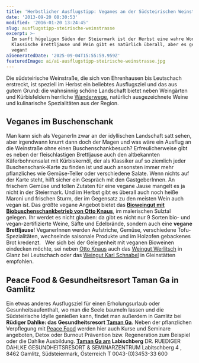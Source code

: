 ```yaml
---
title: 'Herbstlicher Ausflugstipp: Veganes an der Südsteirischen Weinstraße'
date: '2013-09-20 08:30:53'
modified: '2016-01-20 13:24:45'
slug: ausflugstipp-steirische-weinstrasse
excerpt: >-
  Im sanft hügeligen Süden der Steiermark ist der Herbst eine wahre Wonne.
  Klassische Brettljause und Wein gibt es natürlich überall, aber es geht auch
  vegan!
aiGeneratedDate: '2025-09-04T15:55:59.959Z'
featuredImage: ai/ai-ausflugstipp-steirische-weinstrasse.jpg
---
```


Die südsteirische Weinstraße, die sich von Ehrenhausen bis Leutschach erstreckt, ist speziell im Herbst ein beliebtes Ausflugsziel und das aus gutem Grund: die wahnsinnig schöne Landschaft bietet neben Weingärten und Kürbisfeldern herrliche [Wanderwege](http://www.suedsteirischeweinstrasse.at/WeinWANDERN.2250.0.html), natürlich ausgezeichnete Weine und kulinarische Spezialitäten aus der Region.

## Veganes im Buschenschank

Man kann sich als VeganerIn zwar an der idyllischen Landschaft satt sehen, aber irgendwann knurrt dann doch der Magen und was wäre ein Ausflug an die Weinstraße ohne einen Buschenschankbesuch? Erfreulicherweise gibt es neben der fleischlastigen Brettljause auch den altbekannten Käferbohnensalat mit Kürbiskernöl, der als Klassiker auf so ziemlich jeder Buschenschank-Karte zu finden ist und auch ansonsten immer mehr pflanzliches wie Gemüse-Teller oder verschiedene Salate. Wenn nichts auf der Karte steht, hilft sicher ein Gespräch mit den GastgeberInnen. An frischem Gemüse und tollen Zutaten für eine vegane Jause mangelt es ja nicht in der Steiermark. Und im Herbst gibt es überall auch noch heiße Maroni und frischen Sturm, der im Gegensatz zu den meisten Wein auch vegan ist. Das größte vegane Angebot bietet das [**Bioweingut mit Biobuschenschankbetrieb von Otto Knaus**](http://www.biowein-knaus.at/index.php?id=15), im malerischen Sulztal gelegen. Ihr werdet es nicht glauben: da gibt es nicht nur 9 Sorten bio- und vegan-zertifizierte Weine, Säfte und Edelbrände, sondern auch eine **vegane Brettljause**! VeganerInnen werden Aufstriche, Gemüse, verschiedene Tofu-Spezialitäten, wechselnde saisonale Produkte und im Holzofen gebackenes Brot kredenzt. [<!-- Image removed (no copyright): südstmk-Collage-300x214.jpg -->](https://www.veganblatt.com/i/südstmk-Collage.jpg)   Wer sich bei der Gelegenheit mit veganen Bioweinen eindecken möchte, sei neben [Otto Knaus](http://www.biowein-knaus.at/) auch das [Weingut Werlitsch](http://www.werlitsch.com/) in Glanz bei Leutschach oder das [Weingut Karl Schnabel](http://www.karl-schnabel.at/) in Gleinstätten empfohlen.

## Peace Food & Gesundheitsresort Taman Ga in Gamlitz

Ein etwas anderes Ausflugsziel für einen Erholungsurlaub oder Gesunheitsaufenthalt, wo man die Seele baumeln lassen und die Südsteirische Idylle genießen kann, findet man außerdem in Gamlitz bei **Rüdiger Dahlke: das Gesundheitsresort [Taman Ga](http://www.taman-ga.at/index.html)**. Neben der pflanzlichen Verpflegung mit [Peace Food](http://www.peacefood.org/) werden hier auch Kurse und Seminare angeboten, Detox oder Burnout Prävention bzw. Regeneration zum Beispiel oder die Dahlke Ausbildung. **[Taman Ga am](http://www.taman-ga.at/index.html) Labischberg** DR. RUEDIGER DAHLKE GESUNDHEITSRESORT & SEMINARZENTRUM Lab­itsch­berg 4 , 8462 Gamlitz, Südsteiermark, Österreich T 0043-(0)3453-33 600

